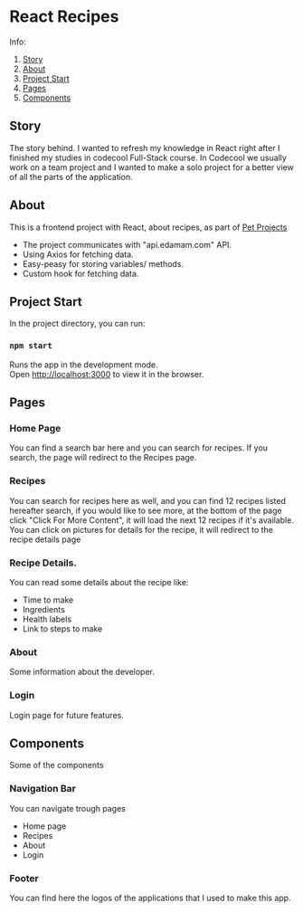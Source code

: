 # React Recipes

Info:
1. [Story](#story)
2. [About](#about)
3. [Project Start](#project-start)
4. [Pages](#pages)
5. [Components](#Components)



## Story
The story behind. I wanted to refresh my knowledge in React right after I finished my studies in codecool Full-Stack course. In Codecool we usually work on a team project and I wanted to make a solo project for a better view of all the parts of the application.

## About
This is a frontend project with React, about recipes, as part of [Pet Projects](https://github.com/mateszathmari/PetProjects)<br> 

* The project communicates with "api.edamam.com" API.
* Using Axios for fetching data.
* Easy-peasy for storing variables/ methods.
* Custom hook for fetching data.



## Project Start
In the project directory, you can run:

### `npm start`

Runs the app in the development mode.\
Open [http://localhost:3000](http://localhost:3000) to view it in the browser.


## Pages

### Home Page

You can find a search bar here and you can search for recipes. If you search, the page will redirect to the Recipes page.

### Recipes

You can search for recipes here as well, and you can find 12 recipes listed hereafter search, if you would like to see more, at the bottom of the page click "Click For More Content", it will load the next 12 recipes if it's available. You can click on pictures for details for the recipe, it will redirect to the recipe details page

### Recipe Details.

You can read some details about the recipe like:
* Time to make
* Ingredients
* Health labels
* Link to steps to make

### About

Some information about the developer.

### Login

Login page for future features.


## Components
Some of the components

### Navigation Bar
You can navigate trough pages
* Home page
* Recipes
* About
* Login

### Footer
You can find here the logos of the applications that I used to make this app.


